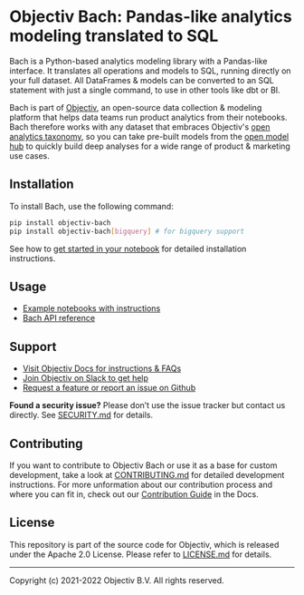 # Objectiv Bach: Pandas-like analytics modeling translated to SQL

Bach is a Python-based analytics modeling library with a Pandas-like interface. It translates all operations and models to SQL, running directly on your full dataset. All DataFrames & models can be converted to an SQL statement with just a single command, to use in other tools like dbt or BI.

Bach is part of [Objectiv](https://objectiv.io/), an open-source data collection & modeling platform that helps data teams run product analytics from their notebooks. Bach therefore works with any dataset that embraces Objectiv's [open analytics taxonomy](https://objectiv.io/docs/taxonomy/), so you can take pre-built models from the [open model hub](https://objectiv.io/docs/modeling/open-model-hub/) to quickly build deep analyses for a wide range of product & marketing use cases.


## Installation
To install Bach, use the following command:
```bash
pip install objectiv-bach
pip install objectiv-bach[bigquery] # for bigquery support
```

See how to [get started in your notebook](https://objectiv.io/docs/modeling/get-started-in-your-notebook/) for detailed installation instructions.

## Usage
* [Example notebooks with instructions](https://objectiv.io/docs/modeling/example-notebooks/)
* [Bach API reference](https://objectiv.io/docs/modeling/bach/api-reference/) 

## Support
* [Visit Objectiv Docs for instructions & FAQs](https://objectiv.io/docs/)
* [Join Objectiv on Slack to get help](https://objectiv.io/join-slack/)
* [Request a feature or report an issue on Github](https://github.com/objectiv/objectiv-analytics)

**Found a security issue?**
Please don’t use the issue tracker but contact us directly. See [SECURITY.md](../SECURITY.md) for details.

## Contributing

If you want to contribute to Objectiv Bach or use it as a base for custom development, take a look at [CONTRIBUTING.md](CONTRIBUTING.md) for detailed development instructions. For more unformation about our contribution process and where you can fit in, check out our [Contribution Guide](https://objectiv.io/docs/home/the-project/contribute) in the Docs.

## License

This repository is part of the source code for Objectiv, which is released under the Apache 2.0 License. Please refer to [LICENSE.md](../LICENSE.md) for details.

---

Copyright (c) 2021-2022 Objectiv B.V. All rights reserved.
